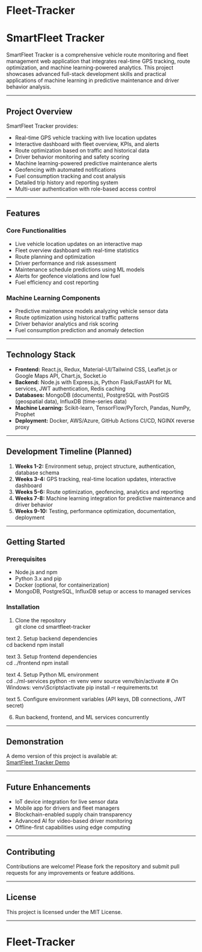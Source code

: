﻿# Fleet-Tracker
# SmartFleet Tracker

SmartFleet Tracker is a comprehensive vehicle route monitoring and fleet management web application that integrates real-time GPS tracking, route optimization, and machine learning-powered analytics. This project showcases advanced full-stack development skills and practical applications of machine learning in predictive maintenance and driver behavior analysis.

---

## Project Overview

SmartFleet Tracker provides:

- Real-time GPS vehicle tracking with live location updates
- Interactive dashboard with fleet overview, KPIs, and alerts
- Route optimization based on traffic and historical data
- Driver behavior monitoring and safety scoring
- Machine learning-powered predictive maintenance alerts
- Geofencing with automated notifications
- Fuel consumption tracking and cost analysis
- Detailed trip history and reporting system
- Multi-user authentication with role-based access control

---

## Features

### Core Functionalities
- Live vehicle location updates on an interactive map
- Fleet overview dashboard with real-time statistics
- Route planning and optimization
- Driver performance and risk assessment
- Maintenance schedule predictions using ML models
- Alerts for geofence violations and low fuel
- Fuel efficiency and cost reporting

### Machine Learning Components
- Predictive maintenance models analyzing vehicle sensor data
- Route optimization using historical traffic patterns
- Driver behavior analytics and risk scoring
- Fuel consumption prediction and anomaly detection

---

## Technology Stack

- **Frontend:** React.js, Redux, Material-UI/Tailwind CSS, Leaflet.js or Google Maps API, Chart.js, Socket.io  
- **Backend:** Node.js with Express.js, Python Flask/FastAPI for ML services, JWT authentication, Redis caching  
- **Databases:** MongoDB (documents), PostgreSQL with PostGIS (geospatial data), InfluxDB (time-series data)  
- **Machine Learning:** Scikit-learn, TensorFlow/PyTorch, Pandas, NumPy, Prophet  
- **Deployment:** Docker, AWS/Azure, GitHub Actions CI/CD, NGINX reverse proxy

---

## Development Timeline (Planned)

1. **Weeks 1-2:** Environment setup, project structure, authentication, database schema  
2. **Weeks 3-4:** GPS tracking, real-time location updates, interactive dashboard  
3. **Weeks 5-6:** Route optimization, geofencing, analytics and reporting  
4. **Weeks 7-8:** Machine learning integration for predictive maintenance and driver behavior  
5. **Weeks 9-10:** Testing, performance optimization, documentation, deployment

---

## Getting Started

### Prerequisites
- Node.js and npm
- Python 3.x and pip
- Docker (optional, for containerization)
- MongoDB, PostgreSQL, InfluxDB setup or access to managed services

### Installation
1. Clone the repository  
git clone <repository-url>
cd smartfleet-tracker

text
2. Setup backend dependencies  
cd backend
npm install

text
3. Setup frontend dependencies  
cd ../frontend
npm install

text
4. Setup Python ML environment  
cd ../ml-services
python -m venv venv
source venv/bin/activate # On Windows: venv\Scripts\activate
pip install -r requirements.txt

text
5. Configure environment variables (API keys, DB connections, JWT secret)

6. Run backend, frontend, and ML services concurrently

---

## Demonstration

A demo version of this project is available at:  
[SmartFleet Tracker Demo](https://ppl-ai-code-interpreter-files.s3.amazonaws.com/web/direct-files/84c7002e185e283c35f9c75084a872b4/f7835d5b-54cd-4cfb-abb0-5cde4990afbe/index.html)

---

## Future Enhancements

- IoT device integration for live sensor data  
- Mobile app for drivers and fleet managers  
- Blockchain-enabled supply chain transparency  
- Advanced AI for video-based driver monitoring  
- Offline-first capabilities using edge computing  

---

## Contributing

Contributions are welcome! Please fork the repository and submit pull requests for any improvements or feature additions.

---

## License

This project is licensed under the MIT License.

---
# Fleet-Tracker

